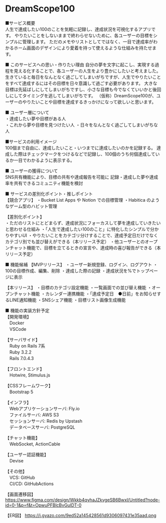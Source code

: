 # DreamScope100


■サービス概要  
人生で達成したい100のことを気軽に記録し、達成状況を可視化するアプリです。
やりたいことをしないままで終わらせないために、各ユーザーの目標をシンプルに管理します。
ただのメモやリストとしてではなく、一目で達成率がわかるホーム画面のデザインにより愛着を持って使えるような仕組みを持たせます。


■ このサービスへの思い・作りたい理由
自分の夢を文字に起こし、実現する過程を見える化することで、各ユーザーの人生をより豊かにしたいと考えました。
生きていると毎日をなんとなく過ごしてしまいがちですが、人生でやりたいことをすべて達成するにはその目標を日々意識して過ごす必要があります。
大きな目標は先延ばしにしてしまいがちですし、小さな目標も今でなくていいかと後回しにしてタイミングを逃してしまいがちです。
（仮称）DreamScope100が、ユーザーのやりたいことや目標を達成するきっかけになって欲しいと思います。
 
  
■ ユーザー層について  
・達成したい夢や目標がある人  
・これから夢や目標を見つけたい人
・日々をなんとなく過ごしてしまいがちな人  
  
  
■サービスの利用イメージ  
100個まで自由に、達成したいこと・いつまでに達成したいのかを記録する。
達成した際はチェックマークをつけるなどで記録し、100個のうち何個達成しているか一目でわかるように表示する。
 
  
■ ユーザーの獲得について  
SNS共有機能により、目標の共有や達成報告を可能に
記録・達成した夢や達成率を共有できるコミュニティ機能を検討
 
  
■ サービスの差別化ポイント・推しポイント  
【競合アプリ】
・Bucket List Apps や Notion での目標管理
・Habitica のようなゲーム型のハビット管理
    
【差別化ポイント】  
・ただのリストにとどまらず、達成状況にフォーカスして夢を達成していきたいと思わせる仕組み
・「人生で達成したい100のこと」に特化したシンプルで分かりやすいUI
・やりたいことをカテゴリ分けすることで、達成予定日だけでなくカテゴリ別でも並び替えができる（本リリース予定）
・他ユーザーとのオープンチャット機能で、目標を立てるときの宣言や、達成時の喜び報告ができる（本リリース予定）

  
■ 機能候補
【MVPリリース】
・ユーザー新規登録、ログイン、ログアウト
・100の目標作成、編集、削除
・達成した際の記録
・達成状況を%でトップページに表示

【本リリース】
・目標のカテゴリ設定機能
・一覧画面での並び替え機能
・オープンチャット機能
・カレンダー連携機能
・「達成予定日　●日前」をお知らせするLINE通知機能
・SNSシェア機能
・目標リスト画像生成機能


■ 機能の実装方針予定  
【開発環境】  
　Docker  
　VSCode  
  
【サーバサイド】  
　Ruby on Rails 7系  
　Ruby 3.2.2  
　Rails 7.0.4.3  
  
【フロントエンド】  
　Hotwire, Stimulus.js  
  
【CSSフレームワーク】  
　Bootstrap 5  
   
【インフラ】  
　Webアプリケーションサーバ: Fly.io   
　ファイルサーバ: AWS S3  
　セッションサーバ: Redis by Upstash  
　データベースサーバ: PostgreSQL  
  
【チャット機能】  
　WebSocket, ActionCable  
  
【ユーザー認証機能】  
　Devise  
  
【その他】  
　VCS: GitHub  
　CI/CD: GitHubActions  

【画面遷移図】
https://www.figma.com/design/Wkkb4qyhaJZkvgeSB6Bwxl/Untitled?node-id=0-1&p=f&t=OpwuPFBlcBvGuIDT-0

【ER図】
https://i.gyazo.com/9ed52a145428561d9306097431e35aad.png

